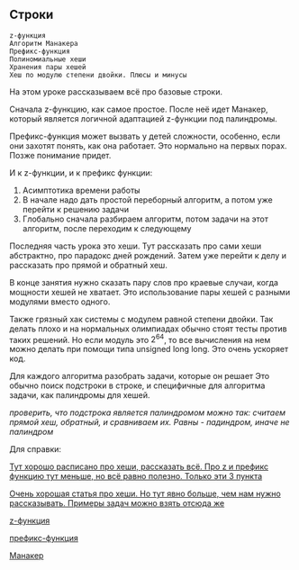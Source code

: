 ## Строки
```
z-функция
Алгоритм Манакера
Префикс-функция
Полиномиальные хеши
Хранения пары хешей
Хеш по модулю степени двойки. Плюсы и минусы
```

На этом уроке рассказываем всё про базовые строки. 

Сначала z-функцию, как самое простое. После неё идет Манакер, который является логичной адаптацией z-функции под палиндромы.

Префикс-функция может вызвать у детей сложности, особенно, если они захотят понять, как она работает. Это нормально на первых порах. Позже понимание придет.

И к z-функции, и к префикс функции:

1. Асимптотика времени работы
2. В начале надо дать простой переборный алгоритм, а потом уже перейти к решению задачи
3. Глобально сначала разбираем алгоритм, потом задачи на этот алгоритм, после переходим к следующему


Последняя часть урока это хеши. Тут рассказать про сами хеши абстрактно, про парадокс дней рождений. Затем уже перейти к делу и рассказать про прямой и обратный хеш.

В конце занятия нужно сказать пару слов про краевые случаи, когда мощности хешей не хватает. Это использование пары хешей с разными модулями вместо одного.

Также грязный хак системы с модулем равной степени двойки. Так делать плохо и на нормальных олимпиадах обычно стоят тесты против таких решений. Но если модуль это $2^{64}$, то все вычисления на нем можно делать при помощи типа unsigned long long. Это очень ускоряет код.

Для каждого алгоритма разобрать задачи, которые он решает
Это обычно поиск подстроки в строке, и специфичные для алгоритма задачи, как палиндромы для хешей.

_проверить, что подстрока является палиндромом можно так: считаем прямой хеш, обратный, и сравниваем их. Равны - падиндром, иначе не палиндром_

Для справки:

[Тут хорошо расписано про хеши, рассказать всё. Про z и префикс функцию тут меньше, но всё равно полезно. Только эти 3 пункта](https://wiki.algocode.ru/index.php?title=%D0%A1%D1%82%D1%80%D0%BE%D0%BA%D0%BE%D0%B2%D1%8B%D0%B5_%D0%B0%D0%BB%D0%B3%D0%BE%D1%80%D0%B8%D1%82%D0%BC%D1%8B)

[Очень хорошая статья про хеши. Но тут явно больше, чем нам нужно рассказывать. Примеры задач можно взять отсюда же](https://codeforces.com/blog/entry/60445?locale=ru)

[z-функция](https://ru.algorithmica.org/cs/string-searching/z-function/)

[префикс-функция](https://ru.algorithmica.org/cs/string-searching/prefix-function/)

[Манакер](https://ru.algorithmica.org/cs/string-searching/manacher/)